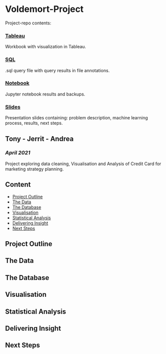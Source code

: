 # Voldemort-Project
Project-repo contents: 

### [Tableau](https://github.com/Tognolia/Voldemort-Project/tree/main/Tableau)
Workbook with visualization in Tableau.

### [SQL](https://github.com/Tognolia/Voldemort-Project/tree/main/sql)
.sql query file with query results in file annotations. 

### [Notebook](https://github.com/Tognolia/Voldemort-Project/tree/main/Notebook)
Jupyter notebook results and backups.

### [Slides](https://github.com/Tognolia/Voldemort-Project/tree/main/Slides)
Presentation slides containing: problem description, machine learning process, results, next steps. 

## Tony - Jerrit - Andrea
### *April 2021*

Project exploring data cleaning, Visualisation and Analysis of Credit Card for marketing strategy planning.


## Content

- [Project Outline](#project-outline)
- [The Data](#the-data)
- [The Database](#the-database)
- [Visualisation](#visualisation)
- [Statistical Analysis](#statistical-analysis)
- [Delivering Insight](#delivering-insight)
- [Next Steps](#next-steps)

## Project Outline

## The Data

## The Database

## Visualisation

## Statistical Analysis

## Delivering Insight

## Next Steps



